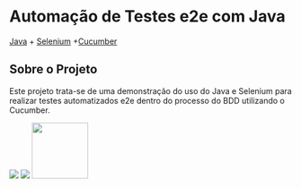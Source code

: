 # Automação de Testes e2e com Java

[Java](https://www.java.com/pt_BR/) + [Selenium](https://www.selenium.dev/) +[Cucumber](https://cucumber.io/) 

## Sobre o Projeto
Este projeto trata-se de uma demonstração do uso do Java e Selenium para realizar testes automatizados e2e dentro do processo do BDD utilizando o Cucumber.

<p float="left">
  <img src="https://encrypted-tbn0.gstatic.com/images?q=tbn%3AANd9GcQjkDCX-EE2H_0JtiaslWoGEmUD6MxeD-OaCw&usqp=CAU" />
  <img src="https://upload.wikimedia.org/wikipedia/commons/thumb/d/d5/Selenium_Logo.png/100px-Selenium_Logo.png"  /> 
  <img src="https://lisacrispin.com/wp-content/uploads/2019/01/Screen-Shot-2019-01-17-at-12.13.33-PM.png" width="100"/>
</p>
